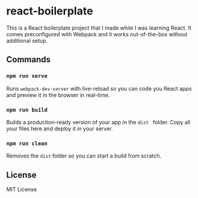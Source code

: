# react-boilerplate

This is a React boilerplate project that I made while I was learning React. It comes preconfigured with Webpack and it works out-of-the-box without additional setup.

## Commands
### `npm run serve`
Runs `webpack-dev-server` with live-reload so you can code you React apps and preview it in the browser in real-time.

### `npm run build`
Builds a production-ready version of your app in the `dist ` folder. Copy all your files here and deploy it in your server.

### `npm run clean`
Removes the `dist` folder so you can start a build from scratch.

## License
MIT License